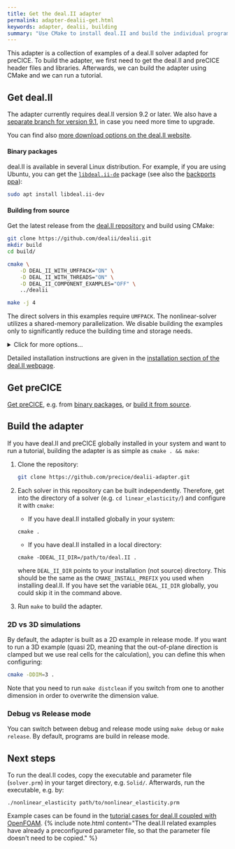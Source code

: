 ```yaml
---
title: Get the deal.II adapter
permalink: adapter-dealii-get.html
keywords: adapter, dealii, building
summary: "Use CMake to install deal.II and build the individual programs."
---
```


This adapter is a collection of examples of a deal.II solver adapted for preCICE. To build the adapter, we first need to get the deal.II and preCICE header files and libraries. Afterwards, we can build the adapter using CMake and we can run a tutorial.

## Get deal.II

The adapter currently requires deal.II version 9.2 or later. We also have a [separate branch for version 9.1](https://github.com/precice/dealii-adapter/tree/dealii-9.1), in case you need more time to upgrade.

You can find also [more download options on the deal.II website](https://dealii.org/download.html).

#### Binary packages

deal.II is available in several Linux distribution. For example, if you are using Ubuntu, you can get the [`libdeal.ii-de`](https://packages.ubuntu.com/search?keywords=libdeal.ii-dev) package (see also the [backports ppa](https://launchpad.net/~ginggs/+archive/ubuntu/deal.ii-9.2.0-backports)):
```bash
sudo apt install libdeal.ii-dev
```

#### Building from source

Get the latest release from the [deal.II repository](https://github.com/dealii/dealii) and build using CMake:
```bash
git clone https://github.com/dealii/dealii.git
mkdir build
cd build/

cmake \
    -D DEAL_II_WITH_UMFPACK="ON" \
    -D DEAL_II_WITH_THREADS="ON" \
    -D DEAL_II_COMPONENT_EXAMPLES="OFF" \
    ../dealii

make -j 4
```

The direct solvers in this examples require `UMFPACK`. The nonlinear-solver utilizes a shared-memory parallelization. We disable building the examples only to significantly reduce the building time and storage needs.


<details><summary>Click for more options...</summary>
If you want to use deal.II in production, there may be several options you may want to tune. In this case, use ccmake or check the [deal.II CMake documentation](https://www.dealii.org/9.2.0/users/cmake_dealii.html). For example:

```
cmake \
    -D CMAKE_BUILD_TYPE="DebugRelease" \
    -D CMAKE_CXX_FLAGS="-march=native \
    -D DEAL_II_CXX_FLAGS_RELEASE="-O3" \
    -D DEAL_II_WITH_UMFPACK="ON" \
    -D DEAL_II_WITH_THREADS="ON" \
    -D DEAL_II_COMPONENT_EXAMPLES="OFF" \
    -D CMAKE_INSTALL_PREFIX=/path/install/dir \
    ../dealii

make -j 4
```
</details>

Detailed installation instructions are given in the [installation section of the deal.II webpage](https://www.dealii.org/current/readme.html).

## Get preCICE

[Get preCICE](https://github.com/precice/precice/wiki/Get-preCICE), e.g. from [binary packages](https://github.com/precice/precice/releases/latest), or [build it from source](https://github.com/precice/precice/wiki/Building:-Using-CMake).

## Build the adapter

If you have deal.II and preCICE globally installed in your system and want to run a tutorial, building the adapter is as simple as `cmake . && make`:

1. Clone the repository:
   ```bash
   git clone https://github.com/precice/dealii-adapter.git
   ```
    
2. Each solver in this repository can be built independently. Therefore, get into the directory of a solver (e.g. `cd linear_elasticity/`) and configure it with
   `cmake`: 
   - If you have deal.II installed globally in your system:
   ```
   cmake .
   ```
   - If you have deal.II installed in a local directory:
   ```
   cmake -DDEAL_II_DIR=/path/to/deal.II .
   ```
    where `DEAL_II_DIR` points to your installation (not source) directory. This should be the same as the `CMAKE_INSTALL_PREFIX` you used when installing deal.II. If you have set the variable `DEAL_II_DIR` globally, you could skip it in the command above.
3. Run `make` to build the adapter.

### 2D vs 3D simulations

By default, the adapter is built as a 2D example in release mode.
If you want to run a 3D example (quasi 2D, meaning that the out-of-plane direction is clamped but we use real cells for the calculation), you can define this when configuring:
```bash
cmake -DDIM=3 .
``` 
Note that you need to run `make distclean` if you switch from one to another dimension in order to overwrite the dimension value.

### Debug vs Release mode

You can switch between debug and release mode using `make debug` or `make release`. By default, programs are build in release mode.

## Next steps

To run the deal.II codes, copy the executable and parameter file (`solver.prm`) in your target directory, e.g. `Solid/`. Afterwards, run the executable, e.g. by:
```
./nonlinear_elasticity path/to/nonlinear_elasticity.prm
``` 
Example cases can be found in the [tutorial cases for deal.II coupled with OpenFOAM](https://github.com/precice/precice/wiki/Tutorial-for-FSI-with-deal.II-and-OpenFOAM). 
{% include note.html content="The deal.II related examples have already a preconfigured parameter file, so that the parameter file doesn't need to be copied." %}
